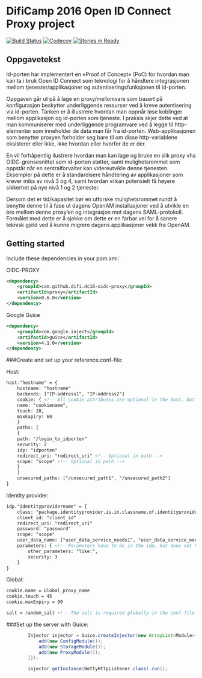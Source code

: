# DifiCamp 2016 Open ID Connect Proxy project

[![Build Status](https://travis-ci.org/difi/dc16-oidc-proxy.svg?branch=master)](https://travis-ci.org/difi/dc16-oidc-proxy)
[![Codecov](https://codecov.io/gh/difi/dc16-oidc-proxy/branch/master/graph/badge.svg)](https://codecov.io/gh/difi/dc16-oidc-proxy)
[![Stories in Ready](https://badge.waffle.io/difi/dc16-oidc-proxy.png?label=ready&title=Ready)](https://waffle.io/difi/dc16-oidc-proxy)

## Oppgavetekst

Id-porten har implementert en «Proof of Concept» (PoC) for hvordan man kan ta i bruk Open ID Connect som teknologi for å håndtere integrasjonen mellom tjenester/applikasjoner og autentiseringsfunksjonen til id-porten.

Oppgaven går ut på å lage en proxy/mellomvare som basert på konfigurasjon beskytter underliggende ressurser ved å kreve autentisering via id-porten. Tanken er å illustrere hvordan man oppnår løse koblinger mellom applikasjon og id-porten som tjeneste. I praksis skjer dette ved at man kommuniserer med underliggende programvare ved å legge til http-elementer som inneholder de data man får fra id-porten. Web-applikasjonen som benytter proxyen forholder seg bare til om disse http-variablene eksisterer eller ikke, ikke hvordan eller hvorfor de er der.

En vil forhåpentlig ilustrere hvordan man kan lage og bruke en slik proxy vha OIDC-grensesnittet som id-porten støtter, samt mulighetsrommet som oppstår når en sentralforvalter kan videreutvikle denne tjenesten. Eksempler på dette er å standardisere håndtering av applikasjoner som krever miks av nivå 3 og 4, samt hvordan vi kan potensielt få høyere sikkerhet på nye nivå 1 og 2 tjenester.

Dersom det er tid/kapasitet bør en utforske mulighetsrommet rundt å benytte denne til å fase ut dagens OpenAM installasjoner ved å utvikle en bro mellom denne proxy’en og integrasjon mot dagens SAML-protokoll. Formålet med dette er å sjekke om dette er en farbar vei for å sanere teknisk gjeld ved å kunne migrere dagens applikasjoner vekk fra OpenAM.


## Getting started

Include these dependencies in your pom.xml:`

OIDC-PROXY
```xml
<dependency>
    <groupId>com.github.difi.dc16-oidc-proxy</groupId>
    <artifactId>proxy</artifactId>
    <version>0.6.0</version>
</dependency>
```

Google Guice
```xml
<dependency>
    <groupId>com.google.inject</groupId>
    <artifactId>guice</artifactId>
    <version>4.1.0</version>
</dependency>
```

###Create and set up your reference.conf-file:


Host:

```xml
host."hostname" = {
    hostname: "hostname"
    backends: ["IP-address1", "IP-address2"]
    cookie: { <!-- All cookie attributes are optional in the host, but required globally in the file -->
    name: "cookiename",
    touch: 20,
    maxExpiry: 60
    }
    paths: [
    {
    path: "/login_to_idporten"
    security: 2
    idp: "idporten"
    redirect_uri: "redirect_uri" <!-- Optional in path -->
    scope: "scope" <!-- Optional in path -->
    }
    ]
    unsecured_paths: ["/unsecured_path1", "/unsecured_path2"]
}
```



Identity provider:

```xml
idp."identityprovidername" = {
    class: "package.identityprovider.is.in.classname.of.identityprovider"
    client_id: "client_id"
    redirect_uri: "redirect_uri"
    password: "password"
    scope: "scope"
    user_data_name: ["user_data_service_needs1", "user_data_service_needs2"]
    parameters: { <!-- Parameters have to be in the idp, but does not have to contain any parameters -->
        other_parameters: "like:",
        security: 3
    }
}
```

Global:

```xml
cookie.name = Global_proxy_name
cookie.touch = 45
cookie.maxExpiry = 90

salt = random_salt <!-- The salt is required globally in the conf-file -->
```


###Set up the server with Guice:

```java
        Injector injector = Guice.createInjector(new ArrayList<Module>() {{
            add(new ConfigModule());
            add(new StorageModule());
            add(new ProxyModule());
        }});

        injector.getInstance(NettyHttpListener.class).run();
```


